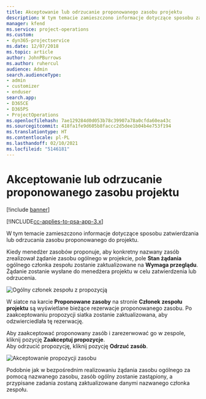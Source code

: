 ```yaml
---
title: Akceptowanie lub odrzucanie proponowanego zasobu projektu
description: W tym temacie zamieszczono informacje dotyczące sposobu zatwierdzania lub odrzucania zasobu proponowanego do projektu.
manager: kfend
ms.service: project-operations
ms.custom:
- dyn365-projectservice
ms.date: 12/07/2018
ms.topic: article
author: JohnPBurrows
ms.author: ruhercul
audience: Admin
search.audienceType:
- admin
- customizer
- enduser
search.app:
- D365CE
- D365PS
- ProjectOperations
ms.openlocfilehash: 7ae129284d0d053b78c39907a78a0cfda60ea43c
ms.sourcegitcommit: 418fa1fe9d605b8faccc2d5dee1b04b4e753f194
ms.translationtype: HT
ms.contentlocale: pl-PL
ms.lasthandoff: 02/10/2021
ms.locfileid: "5146181"
---
```

# <a name="accept-or-reject-a-proposed-project-resource"></a>Akceptowanie lub odrzucanie proponowanego zasobu projektu

[!include [banner](../includes/psa-now-project-operations.md)]

[!INCLUDE[cc-applies-to-psa-app-3.x](../includes/cc-applies-to-psa-app-3x.md)]

W tym temacie zamieszczono informacje dotyczące sposobu zatwierdzania lub odrzucania zasobu proponowanego do projektu.

Kiedy menedżer zasobów proponuje, aby konkretny nazwany zasób zrealizował żądanie zasobu ogólnego w projekcie, pole **Stan żądania** ogólnego członka zespołu zostanie zaktualizowane na **Wymaga przeglądu**. Żądanie zostanie wysłane do menedżera projektu w celu zatwierdzenia lub odrzucenia.

![Ogólny członek zespołu z propozycją](media/RM-how-to-19.png)

W siatce na karcie **Proponowane zasoby** na stronie **Członek zespołu projektu** są wyświetlane bieżące rezerwacje proponowanego zasobu. Po zaakceptowaniu propozycji siatka zostanie zaktualizowana, aby odzwierciedlała tę rezerwację. 

Aby zaakceptować proponowany zasób i zarezerwować go w zespole, kliknij pozycję **Zaakceptuj propozycje**.  
Aby odrzucić propozycję, kliknij pozycję **Odrzuć zasób**.

![Akceptowanie propozycji zasobu](media/RM-how-to-20.png) 

Podobnie jak w bezpośrednim realizowaniu żądania zasobu ogólnego za pomocą nazwanego zasobu, zasób ogólny zostanie zastąpiony, a przypisane zadania zostaną zaktualizowane danymi nazwanego członka zespołu.
